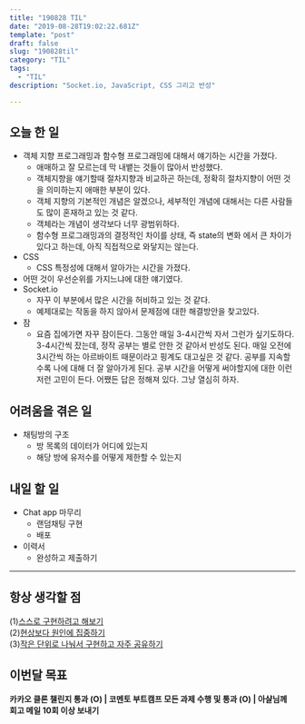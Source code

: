 ```yaml
---
title: "190828 TIL"
date: "2019-08-28T19:02:22.681Z"
template: "post"
draft: false
slug: "190828til"
category: "TIL"
tags:
  - "TIL"
description: "Socket.io, JavaScript, CSS 그리고 반성"

---
```


## 오늘 한 일

- 객체 지향 프로그래밍과 함수형 프로그래밍에 대해서 얘기하는 시간을 가졌다.
  - 애매하고 잘 모르는데 막 내뱉는 것들이 많아서 반성했다.
  - 객체지향을 얘기할때 절차지향과 비교하곤 하는데, 정확히 절차지향이 어떤 것을 의미하는지 애매한 부분이 있다.
  - 객체 지향의 기본적인 개념은 알겠으나, 세부적인 개념에 대해서는 다른 사람들도 많이 혼재하고 있는 것 같다.
  - 객체라는 개념이 생각보다 너무 광범위하다.
  - 함수형 프로그래밍과의 결정적인 차이를 상태, 즉 state의 변화 에서 큰 차이가 있다고 하는데, 아직 직접적으로 와닿지는 않는다.
- CSS
  - CSS 특정성에 대해서 알아가는 시간을 가졌다.
- 어떤 것이 우선순위를 가지느냐에 대한 얘기였다.
- Socket.io
  - 자꾸 이 부분에서 많은 시간을 허비하고 있는 것 같다.
  - 예제대로는 작동을 하지 않아서 문제점에 대한 해결방안을 찾고있다.
- 잠
  - 요즘 집에가면 자꾸 잠이든다. 그동안 매일 3-4시간씩 자서 그런가 싶기도하다. 3-4시간씩 잤는데, 정작 공부는 별로 안한 것 같아서 반성도 된다. 매일 오전에 3시간씩 하는 아르바이트 때문이라고 핑계도 대고싶은 것 같다. 공부를 지속할수록 나에 대해 더 잘 알아가게 된다. 공부 시간을 어떻게 써야할지에 대한 이런저런 고민이 든다. 어쨌든 답은 정해져 있다. 그냥 열심히 하자.

## 어려움을 겪은 일

- 채팅방의 구조
  - 방 목록의 데이터가 어디에 있는지
  - 해당 방에 유저수를 어떻게 제한할 수 있는지

## 내일 할 일

- Chat app 마무리
  - 랜덤채팅 구현
  - 배포
- 이력서
  - 완성하고 제출하기

------



## 항상 생각할 점

(1)<u>스스로 구현하려고 해보기</u> <br>(2)<u>현상보다 원인에 집중하기</u> <br>(3)<u>작은 단위로 나눠서 구현하고 자주 공유하기</u>



## 이번달 목표

**카카오 클론 챌린지 통과 (O) | 코멘토 부트캠프 모든 과제 수행 및 통과 (O) | 아샬님께 회고 메일 10회 이상 보내기**

